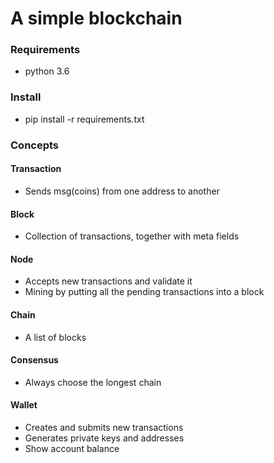 # A simple blockchain

### Requirements
* python 3.6

### Install
* pip install -r requirements.txt


### Concepts
#### Transaction
* Sends msg(coins) from one address to another

#### Block
* Collection of transactions, together with meta fields

#### Node
* Accepts new transactions and validate it
* Mining by putting all the pending transactions into a block

#### Chain
* A list of blocks

#### Consensus
* Always choose the longest chain

#### Wallet
* Creates and submits new transactions
* Generates private keys and addresses
* Show account balance

